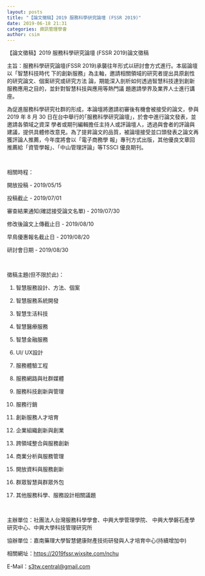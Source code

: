 ```yaml
---
layout: posts
title: "【論文徵稿】2019 服務科學研究論壇 (FSSR 2019)"
date: 2019-06-18 21:31
categories: 資訊管理學會
author: csim
---
```


【論文徵稿】2019 服務科學研究論壇 (FSSR 2019)論文徵稿

主旨：服務科學研究論壇(FSSR 2019)承襲往年形式以研討會方式進行。本屆論壇以「智慧科技時代 下的創新服務」為主軸，邀請相關領域的研究者提出具原創性的研究論文、個案研究或研究方法 論，期能深入剖析如何透過智慧科技達到創新服務應用之目的，並針對智慧科技與應用等熱門議 題邀請學界及業界人士進行講座。

為促進服務科學研究社群的形成，本論壇將邀請初審後有機會被接受的論文，參與 2019 年 8 月 30 日在台中舉行的｢服務科學研究論壇｣，於會中進行論文發表，並邀請各領域之資深 學者或期刊編輯擔任主持人或評論壇人，透過與會者的評論與建議，提供具體修改意見。為了提昇論文的品質，被論壇接受並口頭發表之論文再獲評論人推薦，今年度將會以「電子商務學 報」專刊方式出版，其他優良文章回推薦給「資管學報」、「中山管理評論」等TSSCI 優良期刊。

 

相關時程：

開放投稿 - 2019/05/15 

投稿截止 - 2019/07/01 

審查結果通知(確認接受論文名單) - 2019/07/30 

修改後論文上傳截止日 - 2019/08/10 

早鳥優惠報名截止日 - 2019/08/20 

研討會日期 - 2019/08/30

 

徵稿主題(但不限於此)：

1. 智慧服務設計、方法、個案

2. 智慧服務系統開發

3. 智慧生活科技

4. 智慧醫療服務

5. 智慧金融服務

6. UI/ UX設計

7. 服務體驗工程

8. 服務網路與社群媒體

9. 服務科技創新與管理

10. 服務行銷

11. 創新服務人才培育

12. 企業組織創新與創業

13. 跨領域整合與服務創新

14. 商業分析與服務管理

15. 開放資料與服務創新

16. 群眾智慧與群眾外包

17. 其他服務科學、服務設計相關議題

 

主辦單位：社團法人台灣服務科學學會、中興大學管理學院、 中興大學磐石產學研究中心、中興大學科技管理研究所

協辦單位：嘉南藥理大學智慧健康財產技術研發與人才培育中心(持續增加中)

相關網址：https://2019fssr.wixsite.com/nchu

E-Mail：s3tw.central@gmail.com
